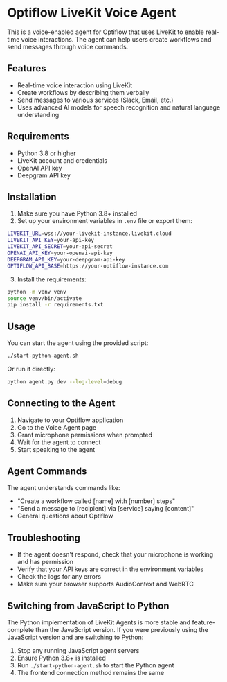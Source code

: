 # Optiflow LiveKit Voice Agent

This is a voice-enabled agent for Optiflow that uses LiveKit to enable real-time voice interactions. The agent can help users create workflows and send messages through voice commands.

## Features

- Real-time voice interaction using LiveKit
- Create workflows by describing them verbally
- Send messages to various services (Slack, Email, etc.)
- Uses advanced AI models for speech recognition and natural language understanding

## Requirements

- Python 3.8 or higher
- LiveKit account and credentials
- OpenAI API key
- Deepgram API key

## Installation

1. Make sure you have Python 3.8+ installed
2. Set up your environment variables in `.env` file or export them:

```bash
LIVEKIT_URL=wss://your-livekit-instance.livekit.cloud
LIVEKIT_API_KEY=your-api-key
LIVEKIT_API_SECRET=your-api-secret
OPENAI_API_KEY=your-openai-api-key
DEEPGRAM_API_KEY=your-deepgram-api-key
OPTIFLOW_API_BASE=https://your-optiflow-instance.com
```

3. Install the requirements:

```bash
python -m venv venv
source venv/bin/activate
pip install -r requirements.txt
```

## Usage

You can start the agent using the provided script:

```bash
./start-python-agent.sh
```

Or run it directly:

```bash
python agent.py dev --log-level=debug
```

## Connecting to the Agent

1. Navigate to your Optiflow application
2. Go to the Voice Agent page
3. Grant microphone permissions when prompted
4. Wait for the agent to connect
5. Start speaking to the agent

## Agent Commands

The agent understands commands like:

- "Create a workflow called [name] with [number] steps"
- "Send a message to [recipient] via [service] saying [content]"
- General questions about Optiflow

## Troubleshooting

- If the agent doesn't respond, check that your microphone is working and has permission
- Verify that your API keys are correct in the environment variables
- Check the logs for any errors
- Make sure your browser supports AudioContext and WebRTC

## Switching from JavaScript to Python

The Python implementation of LiveKit Agents is more stable and feature-complete than the JavaScript version. If you were previously using the JavaScript version and are switching to Python:

1. Stop any running JavaScript agent servers
2. Ensure Python 3.8+ is installed
3. Run `./start-python-agent.sh` to start the Python agent
4. The frontend connection method remains the same 